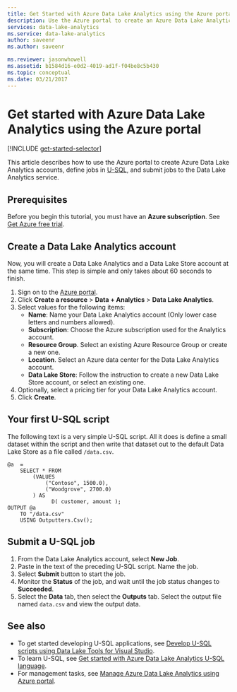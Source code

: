 ```yaml
---
title: Get Started with Azure Data Lake Analytics using the Azure portal
description: Use the Azure portal to create an Azure Data Lake Analytics account and submit a U-SQL job.
services: data-lake-analytics
ms.service: data-lake-analytics
author: saveenr
ms.author: saveenr

ms.reviewer: jasonwhowell
ms.assetid: b1584d16-e0d2-4019-ad1f-f04be8c5b430
ms.topic: conceptual
ms.date: 03/21/2017
---
```


# Get started with Azure Data Lake Analytics using the Azure portal
[!INCLUDE [get-started-selector](../../includes/data-lake-analytics-selector-get-started.md)]

This article describes how to use the Azure portal to create Azure Data Lake Analytics accounts, define jobs in [U-SQL](data-lake-analytics-u-sql-get-started.md), and submit jobs to the Data Lake Analytics service.

## Prerequisites

Before you begin this tutorial, you must have an **Azure subscription**. See [Get Azure free trial](https://azure.microsoft.com/pricing/free-trial/).

## Create a Data Lake Analytics account

Now, you will create a Data Lake Analytics and a Data Lake Store account at the same time.  This step is simple and only takes about 60 seconds to finish.

1. Sign on to the [Azure portal](https://portal.azure.com).
2. Click **Create a resource** >  **Data + Analytics** > **Data Lake Analytics**.
3. Select values for the following items:
   * **Name**: Name your Data Lake Analytics account (Only lower case letters and numbers allowed).
   * **Subscription**: Choose the Azure subscription used for the Analytics account.
   * **Resource Group**. Select an existing Azure Resource Group or create a new one.
   * **Location**. Select an Azure data center for the Data Lake Analytics account.
   * **Data Lake Store**: Follow the instruction to create a new Data Lake Store account, or select an existing one. 
4. Optionally, select a pricing tier for your Data Lake Analytics account.
5. Click **Create**. 


## Your first U-SQL script

The following text is a very simple U-SQL script. All it does is define a small dataset within the script and then write that dataset out to the default Data Lake Store as a file called `/data.csv`.

```
@a  = 
    SELECT * FROM 
        (VALUES
            ("Contoso", 1500.0),
            ("Woodgrove", 2700.0)
        ) AS 
              D( customer, amount );
OUTPUT @a
    TO "/data.csv"
    USING Outputters.Csv();
```

## Submit a U-SQL job

1. From the Data Lake Analytics account, select **New Job**.
2. Paste in the text of the preceding U-SQL script. Name the job. 
3. Select **Submit** button to start the job.   
4. Monitor the **Status** of the job, and wait until the job status changes to **Succeeded**.
5. Select the **Data** tab, then select the **Outputs** tab. Select the output file named `data.csv` and view the output data.

## See also

* To get started developing U-SQL applications, see [Develop U-SQL scripts using Data Lake Tools for Visual Studio](data-lake-analytics-data-lake-tools-get-started.md).
* To learn U-SQL, see [Get started with Azure Data Lake Analytics U-SQL language](data-lake-analytics-u-sql-get-started.md).
* For management tasks, see [Manage Azure Data Lake Analytics using Azure portal](data-lake-analytics-manage-use-portal.md).
